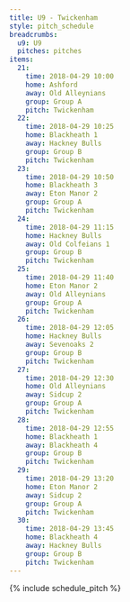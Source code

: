```yaml
---
title: U9 - Twickenham
style: pitch_schedule
breadcrumbs:
  u9: U9
  pitches: pitches
items:
  21:
    time: 2018-04-29 10:00
    home: Ashford
    away: Old Alleynians
    group: Group A
    pitch: Twickenham
  22:
    time: 2018-04-29 10:25
    home: Blackheath 1
    away: Hackney Bulls
    group: Group B
    pitch: Twickenham
  23:
    time: 2018-04-29 10:50
    home: Blackheath 3
    away: Eton Manor 2
    group: Group A
    pitch: Twickenham
  24:
    time: 2018-04-29 11:15
    home: Hackney Bulls
    away: Old Colfeians 1
    group: Group B
    pitch: Twickenham
  25:
    time: 2018-04-29 11:40
    home: Eton Manor 2
    away: Old Alleynians
    group: Group A
    pitch: Twickenham
  26:
    time: 2018-04-29 12:05
    home: Hackney Bulls
    away: Sevenoaks 2
    group: Group B
    pitch: Twickenham
  27:
    time: 2018-04-29 12:30
    home: Old Alleynians
    away: Sidcup 2
    group: Group A
    pitch: Twickenham
  28:
    time: 2018-04-29 12:55
    home: Blackheath 1
    away: Blackheath 4
    group: Group B
    pitch: Twickenham
  29:
    time: 2018-04-29 13:20
    home: Eton Manor 2
    away: Sidcup 2
    group: Group A
    pitch: Twickenham
  30:
    time: 2018-04-29 13:45
    home: Blackheath 4
    away: Hackney Bulls
    group: Group B
    pitch: Twickenham
---
```


{% include schedule_pitch %}
